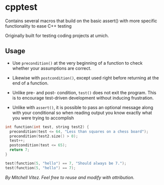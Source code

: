 cpptest
=======

Contains several macros that build on the basic assert() with more specific functionality to ease C++ testing

Originally built for testing coding projects at umich.

Usage
-----
 * Use `precondition()` at the very beginning of a function to check whether your assumptions are correct.                        
 * Likewise with `postcondition()`, except used right before returning at the end of a function.                                          
 * Unlike pre- and post- condition, `test()` does not exit the program. This is to encourage test-driven development without inducing frustration.

 * Unlike with `assert()`, it is possible to pass an optional message along with your conditional so when reading output you know exactly what you were trying to accomplish                     

```cpp
int function(int test, string test2) {
  precondition(test <= 64, "Less than squares on a chess board");
  precondition(test2.size() > 0);
  test++;
  postcondition(test <= 65);
  return 7;
}

test(function(5, "hello") == 7, "Should always be 7.");
test(function(5, "hello") == 7);
```

*By Mitchell Vitez. Feel free to reuse and modify with attribution.*
